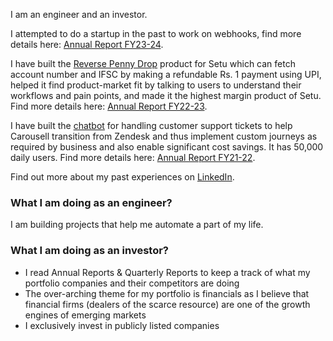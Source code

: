 I am an engineer and an investor.

I attempted to do a startup in the past to work on webhooks, find more details
here: [Annual Report FY23-24](/annual-reports/annual-report-fy23-24).

I have built the
[Reverse Penny Drop](https://docs.setu.co/data/bav/reverse-penny-drop/quickstart)
product for Setu which can fetch account number and
IFSC by making a refundable Rs. 1 payment using UPI, helped it find
product-market fit by talking to users to understand their workflows
and pain points, and made it the highest margin product of Setu. Find
more details here: [Annual Report FY22-23](/annual-reports/annual-report-fy22-23).

I have built the [chatbot](https://support.carousell.com/hc/en-us) for handling
customer support tickets to help
Carousell transition from Zendesk and thus implement custom journeys
as required by business and also enable significant cost savings.
It has 50,000 daily users. Find more details here:
[Annual Report FY21-22](/annual-reports/annual-report-fy21-22).

Find out more about my past experiences on
[LinkedIn](https://www.linkedin.com/in/pranitbauva/).

### What I am doing as an engineer?

I am building projects that help me automate a part of my life.

### What I am doing as an investor?
 - I read Annual Reports & Quarterly Reports to keep a track of what my
   portfolio companies and their competitors are doing
 - The over-arching theme for my portfolio is financials as I believe
   that financial firms (dealers of the scarce resource) are one of the
   growth engines of emerging markets
 - I exclusively invest in publicly listed companies

